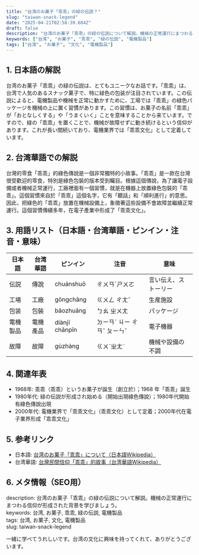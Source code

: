```yaml
---
title: "台湾のお菓子「乖乖」の緑の伝説？"
slug: "taiwan-snack-legend"
date: "2025-04-21T02:58:39.684Z"
draft: false
description: "台湾のお菓子「乖乖」の緑の伝説について解説。機械の正常運行にまつわる信仰が形成された背景を学びましょう。"
keywords: ["台湾", "お菓子", "乖乖", "緑の伝説", "電機製品"]
tags: ["台湾", "お菓子", "文化", "電機製品"]
---
```


## 1. 日本語の解説  
台湾のお菓子「乖乖」の緑の伝説は、とてもユニークなお話です。「乖乖」は、台湾で人気のあるスナック菓子で、特に緑色の包装が注目されています。この伝説によると、電機製品や機械を正常に動かすために、工場では「乖乖」の緑色パッケージを機械の上に置く習慣があります。この習慣は、お菓子の名前「乖乖」が「おとなしくする」や「うまくいく」ことを意味することから来ています。ですので、緑の「乖乖」を置くことで、機械が故障せずに動き続けるという信仰があります。これが長い間続いており、電機業界では「乖乖文化」として定着しています。

## 2. 台湾華語での解説  
台灣的零食「乖乖」的綠色傳說是一個非常獨特的小故事。「乖乖」是一款在台灣很受歡迎的零食，特別是綠色包裝的版本受到矚目。根據這個傳說，為了讓電子設備或者機械正常運行，工廠裡面有一個習慣，就是在機器上放置綠色包裝的「乖乖」。這個習慣來自於「乖乖」這個名字，它有「聽話」和「順利進行」的意思。因此，把綠色的「乖乖」放置在機械設備上，象徵著這些設備不會故障並繼續正常運行。這個習慣傳續多年，在電子產業中形成了「乖乖文化」。

## 3. 用語リスト（日本語・台湾華語・ピンイン・注音・意味）  
| 日本語    | 台湾華語    | ピンイン     | 注音     | 意味                     |
|-----------|------------|-------------|---------|--------------------------|
| 伝説      | 傳說        | chuánshuō  | ㄔㄨㄢˊㄕㄨㄛ | 言い伝え、ストーリー     |
| 工場      | 工廠        | gōngchǎng  | ㄍㄨㄥ ㄔㄤˇ | 生産施設                |
| 包装      | 包裝        | bāozhuāng  | ㄅㄠ ㄓㄨㄤ  | パッケージ               |
| 電機製品  | 電機產品    | diànjī chǎnpǐn | ㄉㄧㄢˋ ㄐㄧ ㄔㄢˇ ㄆㄧㄣˇ | 電子機器                 |
| 故障      | 故障        | gùzhàng    | ㄍㄨˋㄓㄤˋ | 機械や設備の不調             |

## 4. 関連年表  
- 1968年: 乖乖（乖乖）というお菓子が誕生（創立於）；1968 年「乖乖」誕生
- 1980年代: 緑の伝説が形成され始める（開始出現綠色傳說）；1980年代開始有綠色傳說出現
- 2000年代: 電機業界で「乖乖文化」（乖乖文化）として定着；2000年代在電子業界形成「乖乖文化」

## 5. 参考リンク  
- 日本語: [台湾のお菓子「乖乖」について（日本語Wikipedia）](https://ja.wikipedia.org/wiki/%E4%B9%96%E4%B9%96)
- 台湾華語: [台灣民間信仰「乖乖」的故事（台湾華語Wikipedia）](https://zh.wikipedia.org/wiki/%E4%B9%94%E4%B9%94)

## 6. メタ情報（SEO用）  
description: 台湾のお菓子「乖乖」の緑の伝説について解説。機械の正常運行にまつわる信仰が形成された背景を学びましょう。  
keywords: 台湾, お菓子, 乖乖, 緑の伝説, 電機製品  
tags: 台湾, お菓子, 文化, 電機製品  
slug: taiwan-snack-legend

一緒に学べてうれしいです。台湾の文化に興味を持ってくれて、ありがとうございます。